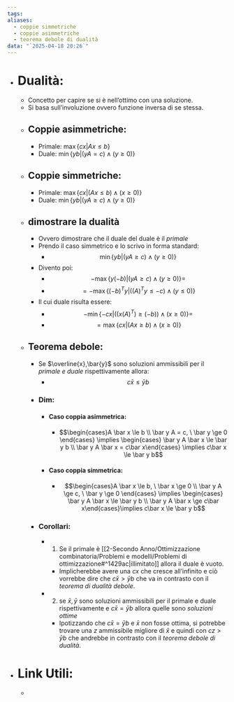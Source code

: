 ```yaml
---
tags: 
aliases:
  - coppie simmetriche
  - coppie asimmetriche
  - teorema debole di dualità
data: "`2025-04-18 20:26`"
---
```

- # Dualità:
	- Concetto per capire se si è nell’ottimo con una soluzione.
	- Si basa sull’involuzione ovvero funzione inversa di se stessa.
	- ## Coppie asimmetriche:
		- Primale: $\max\{cx| Ax\le b\}$
		- Duale: $\min\{yb| (yA=c)\land (y\ge 0)\}$
	- ## Coppie simmetriche:
		- Primale: $\max\{cx|(Ax\le b ) \land (x\ge 0)\}$
		- Duale: $\min \{yb|(yA\ge c ) \land (y\ge 0)\}$
	- ## dimostrare la dualità
		- Ovvero dimostrare che il duale del duale è il _primale_
		- Prendo il caso simmetrico e lo scrivo in forma standard:
			- $$\min \{yb|(yA\ge c ) \land (y\ge 0)\}$$
		- Divento poi:
			- $$-\max\{y(-b)| (yA\ge c ) \land (y\ge 0)\}=$$
			- $$=-\max\{(-b)^{T}y| ((A)^{T}y \le -c) \land (y\le 0)\}$$
		- Il cui duale risulta essere:
			- $$-\min \{-cx|((x(A)^{T})\ge (-b))\land (x\ge 0)\}=$$
			- $$=\max\{cx| (Ax \ge b) \land (x\ge 0)\}$$
	- ## Teorema debole:
		- Se $\overline{x},\bar{y}$ sono soluzioni ammissibili per il _primale e duale_ rispettivamente allora:
			- $$c\bar{x}\le \bar{y}b$$
		- ### Dim:
			- #### Caso coppia asimmetrica:
				- $$\begin{cases}A \bar x \le b \\ \bar y A = c, \ \bar y \ge 0 \end{cases} \implies \begin{cases} \bar y A \bar x \le \bar y b \\ \bar y A \bar x = c\bar x\end{cases} \implies c\bar x \le \bar y b$$
			- #### Caso coppia simmetrica:
				- $$\begin{cases}A \bar x \le b, \ \bar x \ge 0 \\ \bar y A \ge c, \ \bar y \ge 0 \end{cases} \implies \begin{cases} \bar y A \bar x \le \bar y b \\ \bar y A \bar x \ge c\bar x\end{cases}\implies c\bar x \le \bar y b$$
		- ### Corollari:
			- 1) Se il primale è [[2-Secondo Anno/Ottimizzazione combinatoria/Problemi e modelli/Problemi di ottimizzazione#^1429ac|illimitato]] allora il duale è vuoto.
				- Implicherebbe avere una $cx$ che cresce all’infinito e ciò vorrebbe dire che $c\bar x > \bar y b$ che va in contrasto con il _teorema di dualità debole_.
			- 2) se $\bar x , \bar y$ sono soluzioni ammissibili per il primale e duale rispettivamente e $c\bar x = \bar y b$ allora quelle sono _soluzioni ottime_
				- Ipotizzando che $c\bar x = \bar y b$ e  $\bar x$ non fosse ottima, si potrebbe trovare una $z$ ammissibile migliore di $\bar x$ e quindi con $cz >\bar y b$ che andrebbe in contrasto con il _teorema debole di dualità_. 
- # Link Utili:
	- 